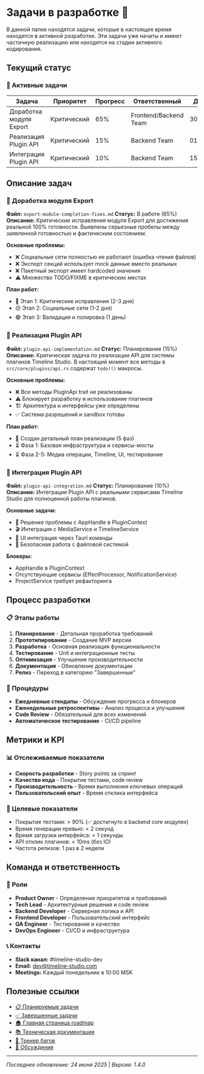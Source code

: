 # Задачи в разработке 🚧

В данной папке находятся задачи, которые в настоящее время находятся в активной разработке. Эти задачи уже начаты и имеют частичную реализацию или находятся на стадии активного кодирования.

## Текущий статус

### 🔄 Активные задачи

| Задача | Приоритет | Прогресс | Ответственный | Дедлайн |
|--------|-----------|----------|---------------|---------|
| Доработка модуля Export | Критический | 65% | Frontend/Backend Team | 30.06.2025 |
| Реализация Plugin API | Критический | 15% | Backend Team | 01.07.2025 |
| Интеграция Plugin API | Критический | 10% | Backend Team | 15.07.2025 |

## Описание задач

### 🚀 Доработка модуля Export
**Файл:** `export-module-completion-fixes.md`
**Статус:** В работе (65%)
**Описание:** Критические исправления модуля Export для достижения реальной 100% готовности. Выявлены серьезные пробелы между заявленной готовностью и фактическим состоянием.

**Основные проблемы:**
- ❌ Социальные сети полностью не работают (ошибка чтения файлов)
- ❌ Экспорт секций использует mock данные вместо реальных
- ❌ Пакетный экспорт имеет hardcoded значения
- ⚠️ Множество TODO/FIXME в критических местах

**План работ:**
- 🔴 Этап 1: Критические исправления (2-3 дня)
- 🟡 Этап 2: Социальные сети (1-2 дня)  
- 🟢 Этап 3: Валидация и полировка (1 день)

### 🔌 Реализация Plugin API
**Файл:** `plugin-api-implementation.md`
**Статус:** Планирование (15%)
**Описание:** Критическая задача по реализации API для системы плагинов Timeline Studio. В настоящий момент все методы в `src/core/plugins/api.rs` содержат `todo!()` макросы.

**Основные проблемы:**
- ❌ Все методы PluginApi trait не реализованы
- ⚠️ Блокирует разработку и использование плагинов
- 🏗️ Архитектура и интерфейсы уже определены
- ✅ Система разрешений и sandbox готовы

**План работ:**
- 📝 Создан детальный план реализации (5 фаз)
- ⏳ Фаза 1: Базовая инфраструктура и сервисы-мосты
- ⏳ Фаза 2-5: Медиа операции, Timeline, UI, тестирование

### 🔗 Интеграция Plugin API
**Файл:** `plugin-api-integration.md`
**Статус:** Планирование (10%)
**Описание:** Интеграция Plugin API с реальными сервисами Timeline Studio для полноценной работы плагинов.

**Основные задачи:**
- 🔧 Решение проблемы с AppHandle в PluginContext
- 🎬 Интеграция с MediaService и TimelineService
- 🎨 UI интеграция через Tauri команды
- 📁 Безопасная работа с файловой системой

**Блокеры:**
- AppHandle в PluginContext
- Отсутствующие сервисы (EffectProcessor, NotificationService)
- ProjectService требует рефакторинга

## Процесс разработки

### 📋 Этапы работы
1. **Планирование** - Детальная проработка требований
2. **Прототипирование** - Создание MVP версии
3. **Разработка** - Основная реализация функциональности
4. **Тестирование** - Unit и интеграционные тесты
5. **Оптимизация** - Улучшение производительности
6. **Документация** - Обновление документации
7. **Релиз** - Переход в категорию "Завершенные"

### 🔄 Процедуры
- **Ежедневные стендапы** - Обсуждение прогресса и блокеров
- **Еженедельные ретроспективы** - Анализ процесса и улучшения
- **Code Review** - Обязательный для всех изменений
- **Автоматическое тестирование** - CI/CD pipeline

## Метрики и KPI

### 📊 Отслеживаемые показатели
- **Скорость разработки** - Story points за спринт
- **Качество кода** - Покрытие тестами, code review
- **Производительность** - Время выполнения ключевых операций
- **Пользовательский опыт** - Время отклика интерфейса

### 🎯 Целевые показатели  
- Покрытие тестами: > 90% (✅ достигнуто в backend core модулях)
- Время генерации превью: < 2 секунд
- Время загрузки интерфейса: < 1 секунды
- API отклик плагинов: < 10ms (без IO)
- Частота релизов: 1 раз в 2 недели

## Команда и ответственность

### 👥 Роли
- **Product Owner** - Определение приоритетов и требований
- **Tech Lead** - Архитектурные решения и code review
- **Backend Developer** - Серверная логика и API
- **Frontend Developer** - Пользовательский интерфейс
- **QA Engineer** - Тестирование и качество
- **DevOps Engineer** - CI/CD и инфраструктура

### 📞 Контакты
- **Slack канал:** #timeline-studio-dev
- **Email:** dev@timeline-studio.com
- **Meetings:** Каждый понедельник в 10:00 MSK

## Полезные ссылки

- [📋 Планируемые задачи](../planned/README.md)
- [✅ Завершенные задачи](../completed/README.md)
- [🏠 Главная страница roadmap](../README.md)
- [📚 Техническая документация](../../README.md)
- [🐛 Трекер багов](https://github.com/chatman-media/timeline-studio/issues)
- [💬 Обсуждения](https://github.com/chatman-media/timeline-studio/discussions)

---

*Последнее обновление: 24 июня 2025* | *Версия: 1.4.0*